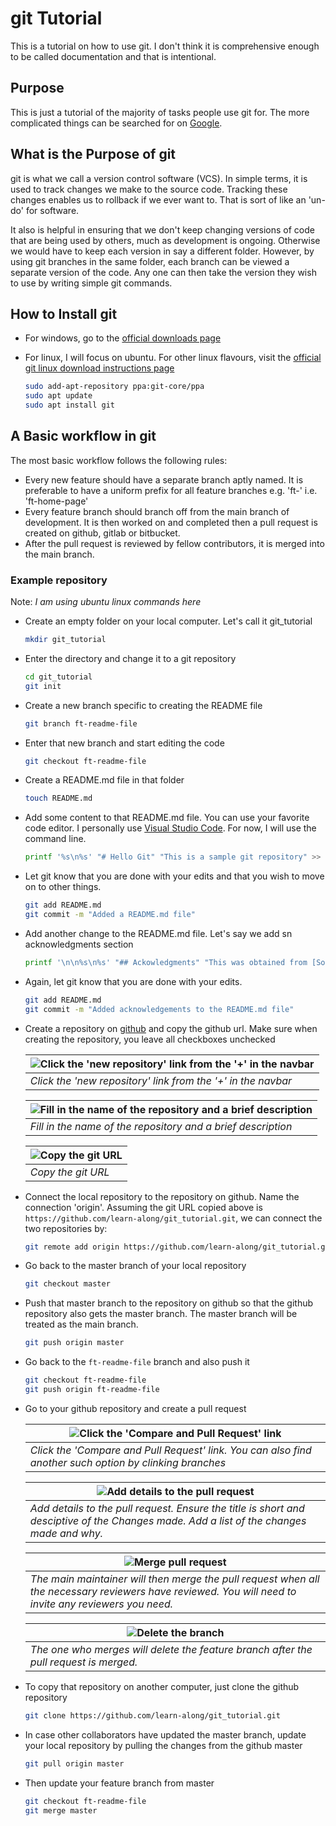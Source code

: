 # git Tutorial

This is a tutorial on how to use git. I don't think it is comprehensive enough to be called documentation and that is intentional.

## Purpose

This is just a tutorial of the majority of tasks people use git for. The more complicated things can be searched for on [Google](https://www.google.com/search?q=git).

## What is the Purpose of git

git is what we call a version control software (VCS). In simple terms, it is used to track changes we make to the source code. Tracking these changes enables us to rollback if we ever want to. That is sort of like an 'un-do' for software.

It also is helpful in ensuring that we don't keep changing versions of code that are being used by others, much as development is ongoing. Otherwise we would have to keep each version in say a different folder. However, by using git branches in the same folder, each branch can be viewed a separate version of the code. Any one can then take the version they wish to use by writing simple git commands.

## How to Install git

- For windows, go to the [official downloads page](https://git-scm.com/download/win)
- For linux, I will focus on ubuntu. For other linux flavours, visit the [official git linux download instructions page](https://git-scm.com/download/linux)

  ```sh
  sudo add-apt-repository ppa:git-core/ppa
  sudo apt update
  sudo apt install git
  ```

## A Basic workflow in git

The most basic workflow follows the following rules:

- Every new feature should have a separate branch aptly named. It is preferable to have a uniform prefix for all feature branches e.g. 'ft-' i.e. 'ft-home-page'
- Every feature branch should branch off from the main branch of development. It is then worked on and completed then a pull request is created on github, gitlab or bitbucket.
- After the pull request is reviewed by fellow contributors, it is merged into the main branch.

### Example repository

Note: _I am using ubuntu linux commands here_

- Create an empty folder on your local computer. Let's call it git_tutorial

  ```sh
  mkdir git_tutorial
  ```

- Enter the directory and change it to a git repository

  ```sh
  cd git_tutorial
  git init
  ```

- Create a new branch specific to creating the README file

  ```sh
  git branch ft-readme-file
  ```

- Enter that new branch and start editing the code

  ```sh
  git checkout ft-readme-file
  ```

- Create a README.md file in that folder

  ```sh
  touch README.md
  ```

- Add some content to that README.md file. You can use your favorite code editor. I personally use [Visual Studio Code](https://code.visualstudio.com/). For now, I will use the command line.

  ```sh
  printf '%s\n%s' "# Hello Git" "This is a sample git repository" >> README.md
  ```

- Let git know that you are done with your edits and that you wish to move on to other things.

  ```sh
  git add README.md
  git commit -m "Added a README.md file"
  ```

- Add another change to the README.md file. Let's say we add sn acknowledgments section

  ```sh
  printf '\n\n%s\n%s' "## Ackowledgments" "This was obtained from [SopherApps](https://github.com/sopherapps)" >> README.md
  ```

- Again, let git know that you are done with your edits.

  ```sh
  git add README.md
  git commit -m "Added acknowledgements to the README.md file"
  ```

- Create a repository on [github](https://github.com) and copy the github url. Make sure when creating the repository, you leave all checkboxes unchecked

  | ![Click the 'new repository' link from the '+' in the navbar](./assets/create_repository_link.png) |
  | -------------------------------------------------------------------------------------------------- |
  | _Click the 'new repository' link from the '+' in the navbar_                                       |

  | ![Fill in the name of the repository and a brief description](./assets/fill_in_repository_details.png) |
  | ------------------------------------------------------------------------------------------------------ |
  | _Fill in the name of the repository and a brief description_                                           |

  | ![Copy the git URL](./assets/copy_git_url.png) |
  | ---------------------------------------------- |
  | _Copy the git URL_                             |

- Connect the local repository to the repository on github. Name the connection 'origin'. Assuming the git URL copied above is `https://github.com/learn-along/git_tutorial.git`, we can connect the two repositories by:

  ```sh
  git remote add origin https://github.com/learn-along/git_tutorial.git
  ```

- Go back to the master branch of your local repository

  ```sh
  git checkout master
  ```

- Push that master branch to the repository on github so that the github repository also gets the master branch. The master branch will be treated as the main branch.

  ```sh
  git push origin master
  ```

- Go back to the `ft-readme-file` branch and also push it

  ```sh
  git checkout ft-readme-file
  git push origin ft-readme-file
  ```

- Go to your github repository and create a pull request

  | ![Click the 'Compare and Pull Request' link](./assets/compare_and_pull_request_link.png)                |
  | ------------------------------------------------------------------------------------------------------- |
  | _Click the 'Compare and Pull Request' link. You can also find another such option by clinking branches_ |

  | ![Add details to the pull request](./assets/add_details_to_pull_request.png)                                                             |
  | ---------------------------------------------------------------------------------------------------------------------------------------- |
  | _Add details to the pull request. Ensure the title is short and desciptive of the Changes made. Add a list of the changes made and why._ |

  | ![Merge pull request](./assets/merge_pull_request.png)                                                                                                 |
  | ------------------------------------------------------------------------------------------------------------------------------------------------------ |
  | _The main maintainer will then merge the pull request when all the necessary reviewers have reviewed. You will need to invite any reviewers you need._ |

  | ![Delete the branch](./assets/delete_branch_after_pull_request.png)                   |
  | ------------------------------------------------------------------------------------- |
  | _The one who merges will delete the feature branch after the pull request is merged._ |

- To copy that repository on another computer, just clone the github repository

  ```bash
  git clone https://github.com/learn-along/git_tutorial.git
  ```

- In case other collaborators have updated the master branch, update your local repository by pulling the changes from the github master

  ```sh
  git pull origin master
  ```

- Then update your feature branch from master

  ```sh
  git checkout ft-readme-file
  git merge master
  ```
